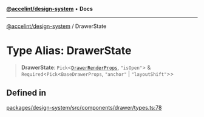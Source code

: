 [**@accelint/design-system**](../README.md) • **Docs**

***

[@accelint/design-system](../README.md) / DrawerState

# Type Alias: DrawerState

> **DrawerState**: `Pick`\<[`DrawerRenderProps`](DrawerRenderProps.md), `"isOpen"`\> & `Required`\<`Pick`\<`BaseDrawerProps`, `"anchor"` \| `"layoutShift"`\>\>

## Defined in

[packages/design-system/src/components/drawer/types.ts:78](https://github.com/gohypergiant/standard-toolkit/blob/258694cea8ed8bbd956b3cf5da47c2c9debcf127/packages/design-system/src/components/drawer/types.ts#L78)

